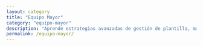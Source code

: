 ```yaml
---
layout: category
title: "Equipo Mayor"
category: "equipo-mayor"
description: "Aprende estrategias avanzadas de gestión de plantilla, maximización de ingresos en el mercado y formación de equipos competitivos."
permalink: /equipo-mayor/
---
```

